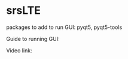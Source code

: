 # srsLTE
packages to  add to run GUI: pyqt5, pyqt5-tools



Guide to running GUI:

Video link: <link goes here> 


